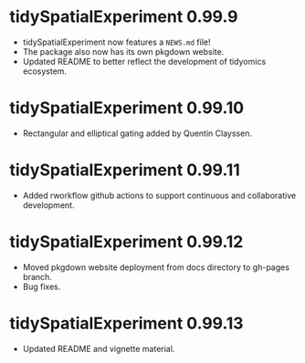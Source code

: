 # tidySpatialExperiment 0.99.9

* tidySpatialExperiment now features a `NEWS.md` file!
* The package also now has its own pkgdown website.
* Updated README to better reflect the development of tidyomics ecosystem. 

# tidySpatialExperiment 0.99.10

* Rectangular and elliptical gating added by Quentin Clayssen.

# tidySpatialExperiment 0.99.11

* Added rworkflow github actions to support continuous and collaborative development. 

# tidySpatialExperiment 0.99.12

* Moved pkgdown website deployment from docs directory to gh-pages branch.
* Bug fixes.

# tidySpatialExperiment 0.99.13

* Updated README and vignette material.